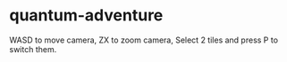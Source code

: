 # quantum-adventure

WASD to move camera,
ZX to zoom camera,
Select 2 tiles and press P to switch them.
